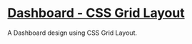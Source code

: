 # [Dashboard - CSS Grid Layout](https://g4brielmedeiros.github.io/dashboard-css/)
A Dashboard design using CSS Grid Layout.
